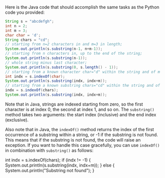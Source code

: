  Here is the Java code that should accomplish the same tasks as the Python code you provided:
```java
String s = "abcdefgh";
int n = 2;
int m = 3;
char char = 'd';
String chars = "cd";
// starting from n=2 characters in and m=3 in length;
System.out.println(s.substring(n-1, n+m-1));
// starting from n characters in, up to the end of the string;
System.out.println(s.substring(n-1));
// whole string minus last character;
System.out.println(s.substring(0, s.length() - 1));
// starting from a known character char="d" within the string and of m length;
int indx = s.indexOf(char);
System.out.println(s.substring(indx, indx+m));
// starting from a known substring chars="cd" within the string and of m length. 
indx = s.indexOf(chars);
System.out.println(s.substring(indx, indx+m));
```
Note that in Java, strings are indexed starting from zero, so the first character is at index 0, the second at index 1, and so on. The `substring()` method takes two arguments: the start index (inclusive) and the end index (exclusive).

Also note that in Java, the `indexOf()` method returns the index of the first occurrence of a substring within a string, or -1 if the substring is not found. This means that if the substring is not found, the code will raise an exception. If you want to handle this case gracefully, you can use `indexOf()` in combination with `substring()` as follows:

int indx = s.indexOf(chars);
if (indx != -1) {
  System.out.println(s.substring(indx, indx+m));
} else {
  System.out.println("Substring not found");
}

